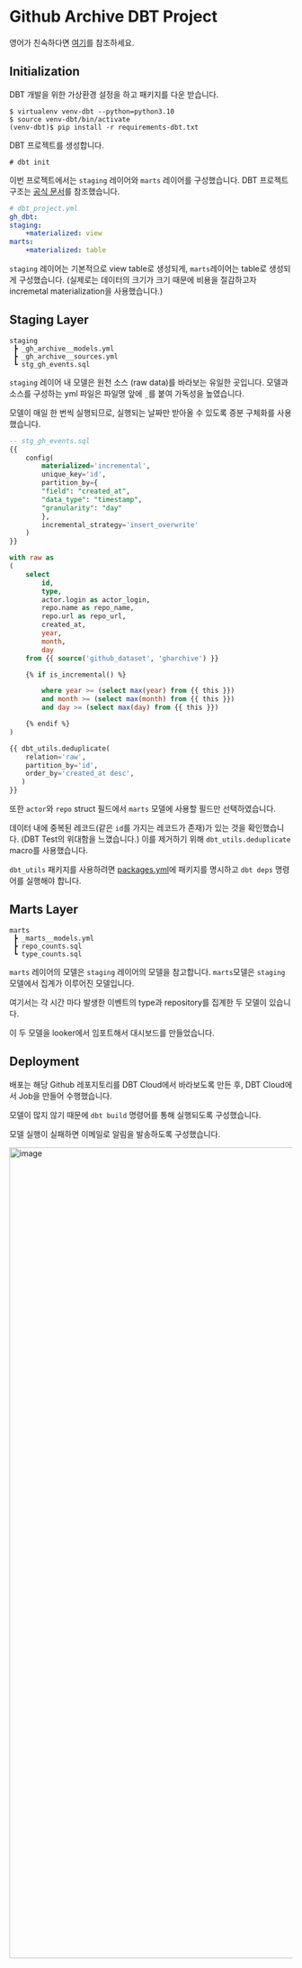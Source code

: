 # Github Archive DBT Project

영어가 친숙하다면 [여기](./README.md)를 참조하세요.


## Initialization
DBT 개발을 위한 가상환경 설정을 하고 패키지를 다운 받습니다.
```
$ virtualenv venv-dbt --python=python3.10
$ source venv-dbt/bin/activate
(venv-dbt)$ pip install -r requirements-dbt.txt
```

DBT 프로젝트를 생성합니다.
```
# dbt init
```

이번 프로젝트에서는 `staging` 레이어와 `marts` 레이어를 구성했습니다. DBT 프로젝트 구조는 [공식 문서](https://docs.getdbt.com/guides/best-practices/how-we-structure/1-guide-overview)를 참조했습니다.

```yaml
# dbt_project.yml
gh_dbt:
staging:
    +materialized: view
marts:
    +materialized: table
```

`staging` 레이어는 기본적으로 view table로 생성되게, `marts`레이어는 table로 생성되게 구성했습니다. (실제로는 데이터의 크기가 크기 때문에 비용을 절감하고자 incremetal materialization을 사용했습니다.)

## Staging Layer
```
staging
 ┣ _gh_archive__models.yml
 ┣ _gh_archive__sources.yml
 ┗ stg_gh_events.sql
```
`staging` 레이어 내 모델은 원천 소스 (raw data)를 바라보는 유일한 곳입니다. 
모델과 소스를 구성하는 yml 파일은 파일명 앞에 `_`를 붙여 가독성을 높였습니다.

모델이 매일 한 번씩 실행되므로, 실행되는 날짜만 받아올 수 있도록 증분 구체화를 사용했습니다.

```sql
-- stg_gh_events.sql
{{
    config(
        materialized='incremental',
        unique_key='id',
        partition_by={
        "field": "created_at",
        "data_type": "timestamp",
        "granularity": "day"
        },
        incremental_strategy='insert_overwrite'
    )
}}

with raw as 
(
    select
        id,
        type,
        actor.login as actor_login,
        repo.name as repo_name,
        repo.url as repo_url,
        created_at,
        year,
        month,
        day
    from {{ source('github_dataset', 'gharchive') }}

    {% if is_incremental() %}

        where year >= (select max(year) from {{ this }})
        and month >= (select max(month) from {{ this }})
        and day >= (select max(day) from {{ this }})

    {% endif %}
)

{{ dbt_utils.deduplicate(
    relation='raw',
    partition_by='id',
    order_by='created_at desc',
   )
}}

```

또한 `actor`와 `repo` struct 필드에서 `marts` 모델에 사용할 필드만 선택하였습니다.

데이터 내에 중복된 레코드(같은 `id`를 가지는 레코드가 존재)가 있는 것을 확인했습니다. (DBT Test의 위대함을 느꼈습니다.) 이를 제거하기 위해 `dbt_utils.deduplicate` macro를 사용했습니다.

`dbt_utils` 패키지를 사용하려면 [packages.yml](packages.yml)에 패키지를 명시하고 `dbt deps` 명령어를 실행해야 합니다.

## Marts Layer
```
marts
 ┣ _marts__models.yml
 ┣ repo_counts.sql
 ┗ type_counts.sql
```

`marts` 레이어의 모델은 `staging` 레이어의 모델을 참고합니다. `marts`모델은 `staging` 모델에서 집계가 이루어진 모델입니다. 

여기서는 각 시간 마다 발생한 이벤트의 type과 repository를 집계한 두 모델이 있습니다.

이 두 모델을 looker에서 임포트해서 대시보드를 만들었습니다.

## Deployment
배포는 해당 Github 레포지토리를 DBT Cloud에서 바라보도록 만든 후, DBT Cloud에서 Job을 만들어 수행했습니다. 

모델이 많지 않기 때문에 `dbt build` 명령어를 통해 실행되도록 구성했습니다.

모델 실행이 실패하면 이메일로 알림을 발송하도록 구성했습니다.

<img width="1440" alt="image" src="https://user-images.githubusercontent.com/68543150/227726801-5d7a9261-88f6-4342-bf3c-77c5c4b92911.png">
